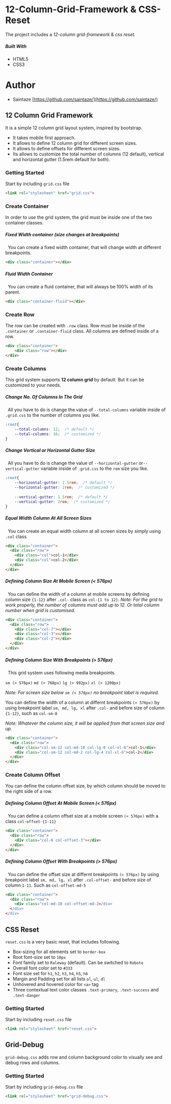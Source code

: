 # 12-Column-Grid-Framework & CSS-Reset
The project includes a _12-column grid-framework_ & _css reset._

##### Built With
+ HTML5
+ CSS3

# Author
+ Saintaze [https://github.com/saintaze/](https://github.com/saintaze/)

## 12 Column Grid Framework

It is a simple 12 column grid layout system, inspired by bootstrap. 
- It takes mobile first approach.
- It allows to define 12 column grid for different screen sizes.
- It allows to define offsets for different screen sizes.
- Its allows to customize the total number of columns (12 default), vertical and horizontal gutter (1.5rem default for both). 

### Getting Started

Start by including `grid.css` file 

```html
<link rel="stylesheet" href="grid.css">
```

### Create Container

In order to use the grid system, the grid must be inside one of the two container classes.

##### Fixed Width container (size changes at breakpoints)
&nbsp;
 You can create a fixed width container, that will change width at different breakpoints.

```html
<div class="container"></div>
```
##### Fluid Width Container
&nbsp;
 You can create a fluid container, that will always be 100% width of its parent.

```html
<div class="container-fluid"></div>
```

### Create Row

The row can be created with `.row` class. Row must be inside of the `.container` or `.container-fluid` class. All columns are defined inside of a row.

```html
<div class="container">
    <div class="row"></div>
</div>
```

### Create Columns

This grid system supports **12 column grid** by default. But it can be customized to your needs. 

##### Change No. Of Columns In The Grid
&nbsp;
All you have to do is change the value of `--total-columns` variable inside of `.grid.css` to the number of columns you like.

```css
:root{
    --total-columns: 12;  /* default */
    --total-columns: 16;  /* customized */
}
```
##### Change Vertical or Horizontal Gutter Size
&nbsp;
All you have to do is change the value of `--horizontal-gutter` or`--vertical-gutter` variable inside of `.grid.css` to the `rem` size you like.

```css
:root{
    --horizontal-gutter: 1.5rem;  /* default */
    --horizontal-gutter: 2rem;  /* customized */
    
    --vertical-gutter: 1.5rem;  /* default */
    --vertical-gutter: 2rem;  /* customized */
}
```
##### Equal Width Column At All Screen Sizes
&nbsp;
You can create an equal width column at all screen sizes by simply using `.col` class
```html
<div class="container">
  <div class="row">
    <div class="col">col-1</div>
    <div class="col">col-2</div>
  </div>    
</div>
```
##### Defining Column Size At Mobile Screen (< 576px)
&nbsp;
You can define the width of a column at mobile screens by defining column size `{1-12}` after `.col-` class as `col-{1 to 12}`.
_Note: For the grid to work properly, the number of columns must add up to 12. Or total column number when grid is customised._ 
```html
<div class="container">
  <div class="row">
    <div class="col-7"></div>
    <div class="col-3"></div>
    <div class="col-2"></div>
  </div>    
</div>
```
##### Defining Column Size With Breakpoints (> 576px)
&nbsp;
This grid system uses following media breakpoints.

`sm (> 576px)`
`md (> 768px)`
`lg (> 992px)`
`xl (> 1200px)`

_Note: For screen size below `sm (< 576px)` no breakpoint label is required._

You can define the width of a column at differnt breakpoints `(> 576px)` by using breakpoint label `sm, md, lg, xl` after `.col-` and before size of column `{1-12}`, such as `col-sm-8`

_Note: Whatever the column size, it will be applied from that screen size and up._ 
```html
<div class="container">
  <div class="row">
    <div class="col-sm-12 col-md-10 col-lg-8 col-xl-6">col-1</div>
    <div class="col-sm-12 col-md-2 col-lg-4 col-xl-6">col-2</div>
  </div>
</div>
```
### Create Column Offset
You can define the column offset size, by which column should be moved to the right side of a row.
##### Defining Column Offset At Mobile Screen (< 576px)
&nbsp;
You can define a column offset size at a mobile screen `(< 576px)` with a class `col-offset-{1-11}`
```html
<div class="container">
  <div class="row">
    <div class="col-6 col-offset-3"></div>
  </div>    
</div>
```

##### Defining Column Offset With Breakpoints (> 576px)
&nbsp;
You can define the offset size at differnt breakpoints `(> 576px)` by using breakpoint label `sm, md, lg, xl` after `.col-offset-` and before size of column `1-11`. Such as `col-offset-md-5`

```html
<div class="container">
  <div class="row">
    <div class="col-md-10 col-offset-md-2</div>
  </div>
</div>
```


## CSS Reset

`reset.css` is a very basic reset, that includes following.
-  Box-sizing for all elements set to `border-box`
-  Root font-size set to `10px`
-  Font family set to `Raleway` (default). Can be switched to `Roboto`
-  Overall font color set to `#333`
-  Font size set for `h1`, `h2`, `h3`, `h4`, `h5`, `h6`
-  Margin and Padding set for all lists `ol`, `ul`, `dl`
-  Unhovered and hovered color for `<a>` tag
- Three contextual text color classes `.text-primary`, `.text-success` and  `.text-danger` 

### Getting Started

Start by including `reset.css` file 

```html
<link rel="stylesheet" href="reset.css">
```
## Grid-Debug
`grid-debug.css` adds row and column background color to visually see and debug rows and columns.

### Getting Started

Start by including `grid-debug.css` file 

```html
<link rel="stylesheet" href="grid-debug.css">
```



